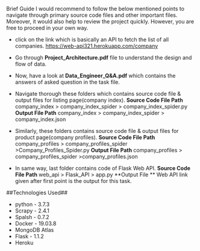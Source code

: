 Brief Guide
I would recommend to follow the below mentioned points to navigate through primary source code files and other important files. Moreover, it would also help to review the project quickly. However, you are free to proceed in your own way.
* click on the link which is basically an API to fetch the list of all companies.
https://web-api321.herokuapp.com/company

* Go through **Project_Architecture.pdf** file to understand the design and flow of data.

* Now, have a look at **Data_Engineer_Q&A.pdf** which contains the answers of asked question in the task file.

* Navigate thorough these folders which contains source code file & output files for listing page(company index).
**Source Code File Path**
company_index > company_index_spider > company_index_spider.py
**Output File Path**
company_index > company_index_spider > company_index.json

* Similarly, these folders contains source code file & output files for product page(company profiles).
**Source Code File Path**
company_profiles > company_profiles_spider >Company_Profiles_Spider.py
**Output File Path**
company_profiles > company_profiles_spider >company_profiles.json

* In same way, last folder contains code of Flask Web API.
**Source Code File Path**
web_api > Flask_API > app.py
**Output File **
Web API link given after first point is the output for this task.


##Technologies Used##
* python - 3.7.3
* Scrapy - 2.4.1
* Spalsh - 0.7.2
* Docker - 19.03.8
* MongoDB Atlas 
* Flask - 1.1.2
* Heroku
